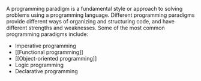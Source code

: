 A programming paradigm is a fundamental style or approach to solving problems using a programming language. Different programming paradigms provide different ways of organizing and structuring code, and have different strengths and weaknesses. Some of the most common programming paradigms include:

- Imperative programming
- [[Functional programming]]
- [[Object-oriented programming]]
- Logic programming
- Declarative programming
